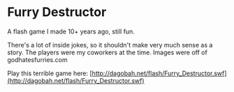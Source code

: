 # Furry Destructor
A flash game I made 10+ years ago, still fun.

There's a lot of inside jokes, so it shouldn't make very much sense as a story.  The players were my coworkers at the time.  Images were off of godhatesfurries.com

Play this terrible game here: [http://dagobah.net/flash/Furry_Destructor.swf](http://dagobah.net/flash/Furry_Destructor.swf)
